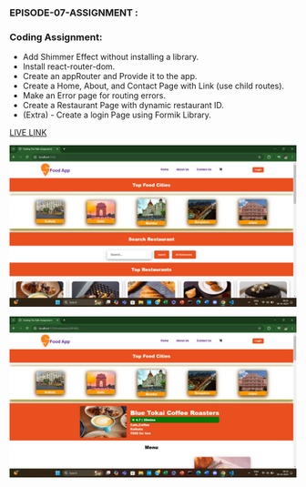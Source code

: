 ### EPISODE-07-ASSIGNMENT :

### Coding Assignment:

- Add Shimmer Effect without installing a library.
- Install react-router-dom.
- Create an appRouter and Provide it to the app.
- Create a Home, About, and Contact Page with Link (use child routes).
- Make an Error page for routing errors.
- Create a Restaurant Page with dynamic restaurant ID.
- (Extra) - Create a login Page using Formik Library.

[LIVE LINK](https://swiggyliveapikapil.netlify.app/)

![IMG](./1.png)

![IMG](./2.png)

